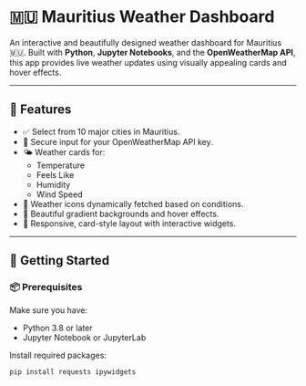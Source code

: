 # 🇲🇺 Mauritius Weather Dashboard

An interactive and beautifully designed weather dashboard for Mauritius 🇲🇺. Built with **Python**, **Jupyter Notebooks**, and the **OpenWeatherMap API**, this app provides live weather updates using visually appealing cards and hover effects.

---

## 🌟 Features

- ✅ Select from 10 major cities in Mauritius.
- 🔐 Secure input for your OpenWeatherMap API key.
- 🌤 Weather cards for:
  - Temperature
  - Feels Like
  - Humidity
  - Wind Speed
- 📸 Weather icons dynamically fetched based on conditions.
- 🌈 Beautiful gradient backgrounds and hover effects.
- 📱 Responsive, card-style layout with interactive widgets.

---

## 🚀 Getting Started

### 📦 Prerequisites

Make sure you have:

- Python 3.8 or later
- Jupyter Notebook or JupyterLab

Install required packages:

```bash
pip install requests ipywidgets
